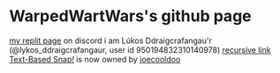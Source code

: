 # WarpedWartWars's github page
[my replit page](https://replit.com/@WarpedWartWars)
on discord i am Lúkos Ddraigcrafangau'r (@lykos_ddraigcrafangaur, user id 950194832310140978)
[recursive link](https://warpedwartwars.github.io)
[Text-Based Snap<i>!</i>](https://joecooldoo.github.io/Text-Based_Snap) is now owned by [joecooldoo](https://github.com/joecooldoo)
